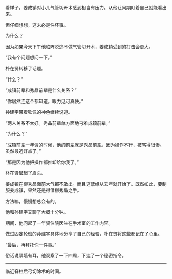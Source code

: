 看样子，姜成镇对小儿气管切开术感到相当有压力。从他让同期盯着自己就能看出来。

但仔细想想，这未必是件坏事。

为什么？

因为如果今天下午他临阵脱逃不做气管切开术，姜成镇受到的打击会更大。

“我有个问题想问一下。”

朴在贤转移了话题。

“什么？”

“成镇前辈和秀晶前辈是什么关系？”

“你居然连这个都知道。眼力见可真快。”

孙建宇带着钦佩的神色继续说道。

“两人关系不太好。秀晶前辈单方面地刁难成镇前辈。”

“为什么？”

“成镇前辈一年资的时候，他的前辈就是秀晶前辈。因为操作不行，被骂得很惨。虽然最近好点了。”

“那是因为他把操作都推卸给你我了。”

朴在贤皱起了眉头。

姜成镇在柳秀晶面前大气都不敢出。而且这孽缘从去年就开始了。既然如此，要制服姜成镇，果然还是得借柳秀晶之手。

方法嘛，慢慢想总会有的。

他和孙建宇又聊了大概十分钟。

期间，他问起了一年资住院医生在手术室的工作内容。

做过固定轮班的孙建宇具体地分享了自己的经验，朴在贤将这些都记在了心里。

“最后，再拜托你一件事。”

俗话说隔墙有耳，他观察了一下四周，下达了一个秘密指令。

* * *

临近脊柱后弓切除术的时间。
